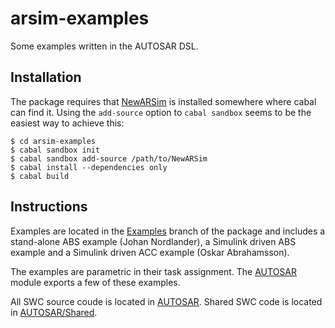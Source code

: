 # arsim-examples

Some examples written in the AUTOSAR DSL.

## Installation

The package requires that [NewARSim](../NewARSim) is installed somewhere where 
cabal can find it. Using the `add-source` option to `cabal sandbox` seems to be 
the easiest way to achieve this:

    $ cd arsim-examples
    $ cabal sandbox init
    $ cabal sandbox add-source /path/to/NewARSim
    $ cabal install --dependencies only
    $ cabal build

## Instructions

Examples are located in the [Examples](Examples) branch of the package and
includes a stand-alone ABS example (Johan Nordlander), a Simulink driven ABS
example and a Simulink driven ACC example (Oskar Abrahamsson).

The examples are parametric in their task assignment. The 
[AUTOSAR](AUTOSAR/AUTOSAR.hs) module exports a few of these examples. 

All SWC source coude is located in [AUTOSAR](AUTOSAR). Shared SWC code is 
located in [AUTOSAR/Shared](AUTOSAR/Shared).
